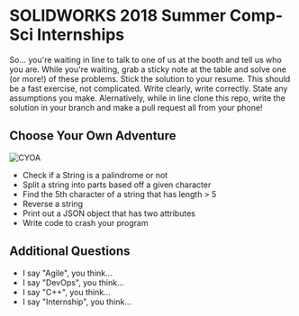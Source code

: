 # SOLIDWORKS 2018 Summer Comp-Sci Internships
So... you're waiting in line to talk to one of us at the booth and tell us who you are. While you're waiting, grab a sticky note at the table and solve one (or more!) of these problems. Stick the solution to your resume. This should be a fast exercise, not complicated. Write clearly, write correctly. State any assumptions you make. Alernatively, while in line clone this repo, write the solution in your branch and make a pull request all from your phone! 

## Choose Your Own Adventure

![CYOA](https://upload.wikimedia.org/wikipedia/en/f/f0/Cave_of_time.jpg)

* Check if a String is a palindrome or not
* Split a string into parts based off a given character
* Find the 5th character of a string that has length > 5
* Reverse a string
* Print out a JSON object that has two attributes
* Write code to crash your program

## Additional Questions

* I say "Agile", you think...
* I say "DevOps", you think...
* I say "C++", you think...
* I say "Internship", you think...
